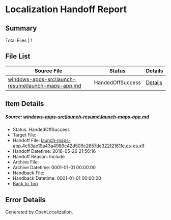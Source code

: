 # <a name='report-top'></a> Localization Handoff Report

## Summary
 Total Files | 1

## File List
 Source File | Status | Details 
 ----------- | ------ | ------- 
 [windows-apps-src\launch-resume\launch-maps-app.md](https://github.com/Microsoft/windows-apps/blob/dda8ca956dd3a01958a0270966f0e116a0d0ca7f/windows-apps-src/launch-resume/launch-maps-app.md) | HandedOffSuccess | [Details](#8bc7b2e448bbbab4cf1e56f117db2fc11d8da88c2941)

## Item Details
##### <a name='8bc7b2e448bbbab4cf1e56f117db2fc11d8da88c2941'></a> Source: [windows-apps-src\launch-resume\launch-maps-app.md](https://github.com/Microsoft/windows-apps/blob/dda8ca956dd3a01958a0270966f0e116a0d0ca7f/windows-apps-src/launch-resume/launch-maps-app.md)
* Status: HandedOffSuccess
* Target File: 
* Handoff File: [launch-maps-app.4c53ae19a43a4989c42d509c2657de322f2161fe.es-es.xlf](https://github.com/Microsoft/WDG.handoff/blob/fddce5be7927787bbb5872126e2c6b70f069f241/ol-handoff/Microsoft/windows-apps.es-es/master/launch-maps-app.4c53ae19a43a4989c42d509c2657de322f2161fe.es-es.xlf)
* Handoff Datetime: 2016-05-26 21:56:16
* Handoff Reason: Include
* Archive File: 
* Archive Datetime: 0001-01-01 00:00:00
* Handback File: 
* Handback Datetime: 0001-01-01 00:00:00
* [Back to Top](#report-top)


## Error Details

Generated by OpenLocalization.
